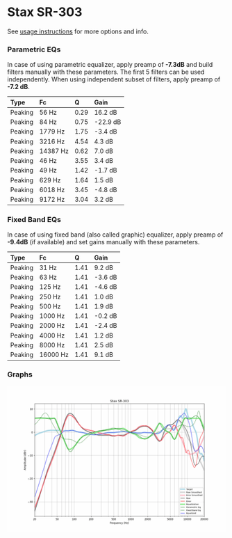 # Stax SR-303
See [usage instructions](https://github.com/jaakkopasanen/AutoEq#usage) for more options and info.

### Parametric EQs
In case of using parametric equalizer, apply preamp of **-7.3dB** and build filters manually
with these parameters. The first 5 filters can be used independently.
When using independent subset of filters, apply preamp of **-7.2 dB**.

| Type    | Fc       |    Q | Gain     |
|:--------|:---------|:-----|:---------|
| Peaking | 56 Hz    | 0.29 | 16.2 dB  |
| Peaking | 84 Hz    | 0.75 | -22.9 dB |
| Peaking | 1779 Hz  | 1.75 | -3.4 dB  |
| Peaking | 3216 Hz  | 4.54 | 4.3 dB   |
| Peaking | 14387 Hz | 0.62 | 7.0 dB   |
| Peaking | 46 Hz    | 3.55 | 3.4 dB   |
| Peaking | 49 Hz    | 1.42 | -1.7 dB  |
| Peaking | 629 Hz   | 1.64 | 1.5 dB   |
| Peaking | 6018 Hz  | 3.45 | -4.8 dB  |
| Peaking | 9172 Hz  | 3.04 | 3.2 dB   |

### Fixed Band EQs
In case of using fixed band (also called graphic) equalizer, apply preamp of **-9.4dB**
(if available) and set gains manually with these parameters.

| Type    | Fc       |    Q | Gain    |
|:--------|:---------|:-----|:--------|
| Peaking | 31 Hz    | 1.41 | 9.2 dB  |
| Peaking | 63 Hz    | 1.41 | -3.6 dB |
| Peaking | 125 Hz   | 1.41 | -4.6 dB |
| Peaking | 250 Hz   | 1.41 | 1.0 dB  |
| Peaking | 500 Hz   | 1.41 | 1.9 dB  |
| Peaking | 1000 Hz  | 1.41 | -0.2 dB |
| Peaking | 2000 Hz  | 1.41 | -2.4 dB |
| Peaking | 4000 Hz  | 1.41 | 1.2 dB  |
| Peaking | 8000 Hz  | 1.41 | 2.5 dB  |
| Peaking | 16000 Hz | 1.41 | 9.1 dB  |

### Graphs
![](./Stax%20SR-303.png)